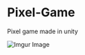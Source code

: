 # Pixel-Game
Pixel game made in unity

<blockquote class="imgur-embed-pub" lang="en" data-id="a/F1VtRHH" data-context="false" ><a href="//imgur.com/a/F1VtRHH"></a></blockquote><script async src="//s.imgur.com/min/embed.js" charset="utf-8"></script>


![Imgur Image](https://imgur.com/a/F1VtRHH.jpg)
